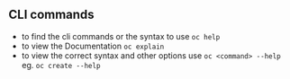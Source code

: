 ## CLI commands
* to find the cli commands or the syntax to use ``` oc help ```  
* to view the Documentation ``` oc explain ``` 
*  to view the correct syntax and other options use ``` oc <command> --help ``` eg. ``` oc create --help ```
